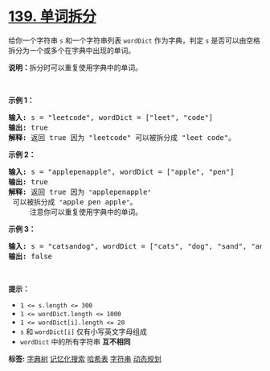 # [139. 单词拆分](https://leetcode-cn.com/problems/word-break)
<p>给你一个字符串 <code>s</code> 和一个字符串列表 <code>wordDict</code> 作为字典，判定&nbsp;<code>s</code> 是否可以由空格拆分为一个或多个在字典中出现的单词。</p>

<p><strong>说明：</strong>拆分时可以重复使用字典中的单词。</p>

<p>&nbsp;</p>

<p><strong>示例 1：</strong></p>

<pre>
<strong>输入:</strong> s = "leetcode", wordDict = ["leet", "code"]
<strong>输出:</strong> true
<strong>解释:</strong> 返回 true 因为 "leetcode" 可以被拆分成 "leet code"。
</pre>

<p><strong>示例 2：</strong></p>

<pre>
<strong>输入:</strong> s = "applepenapple", wordDict = ["apple", "pen"]
<strong>输出:</strong> true
<strong>解释:</strong> 返回 true 因为 <code>"</code>applepenapple<code>"</code> 可以被拆分成 <code>"</code>apple pen apple<code>"</code>。
&nbsp;    注意你可以重复使用字典中的单词。
</pre>

<p><strong>示例 3：</strong></p>

<pre>
<strong>输入:</strong> s = "catsandog", wordDict = ["cats", "dog", "sand", "and", "cat"]
<strong>输出:</strong> false
</pre>

<p>&nbsp;</p>

<p><strong>提示：</strong></p>

<ul>
	<li><code>1 &lt;= s.length &lt;= 300</code></li>
	<li><code>1 &lt;= wordDict.length &lt;= 1000</code></li>
	<li><code>1 &lt;= wordDict[i].length &lt;= 20</code></li>
	<li><code>s</code> 和 <code>wordDict[i]</code> 仅有小写英文字母组成</li>
	<li><code>wordDict</code> 中的所有字符串 <strong>互不相同</strong></li>
</ul>

**标签:**  [字典树](https://leetcode-cn.com/tag/trie) [记忆化搜索](https://leetcode-cn.com/tag/memoization) [哈希表](https://leetcode-cn.com/tag/hash-table) [字符串](https://leetcode-cn.com/tag/string) [动态规划](https://leetcode-cn.com/tag/dynamic-programming) 